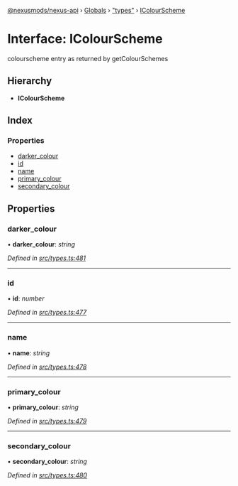 [@nexusmods/nexus-api](../README.md) › [Globals](../globals.md) › ["types"](../modules/_types_.md) › [IColourScheme](_types_.icolourscheme.md)

# Interface: IColourScheme

colourscheme entry as returned by getColourSchemes

## Hierarchy

* **IColourScheme**

## Index

### Properties

* [darker_colour](_types_.icolourscheme.md#darker_colour)
* [id](_types_.icolourscheme.md#id)
* [name](_types_.icolourscheme.md#name)
* [primary_colour](_types_.icolourscheme.md#primary_colour)
* [secondary_colour](_types_.icolourscheme.md#secondary_colour)

## Properties

###  darker_colour

• **darker_colour**: *string*

*Defined in [src/types.ts:481](https://github.com/Nexus-Mods/node-nexus-api/blob/3265db7/src/types.ts#L481)*

___

###  id

• **id**: *number*

*Defined in [src/types.ts:477](https://github.com/Nexus-Mods/node-nexus-api/blob/3265db7/src/types.ts#L477)*

___

###  name

• **name**: *string*

*Defined in [src/types.ts:478](https://github.com/Nexus-Mods/node-nexus-api/blob/3265db7/src/types.ts#L478)*

___

###  primary_colour

• **primary_colour**: *string*

*Defined in [src/types.ts:479](https://github.com/Nexus-Mods/node-nexus-api/blob/3265db7/src/types.ts#L479)*

___

###  secondary_colour

• **secondary_colour**: *string*

*Defined in [src/types.ts:480](https://github.com/Nexus-Mods/node-nexus-api/blob/3265db7/src/types.ts#L480)*
